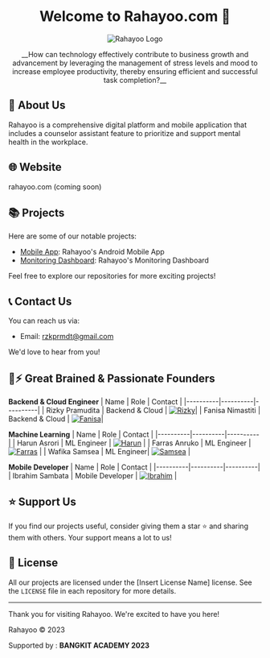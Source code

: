 <h1 align="center">Welcome to Rahayoo.com 👋</h1>

<p align="center">
    <img src="https://storage.googleapis.com/cdn-rahayoo/banner-rahayoo.png" alt="Rahayoo Logo">
</p>

<p align="center">
    __How can technology effectively contribute to business growth and advancement by leveraging the management of stress levels and mood to increase employee productivity, thereby ensuring efficient and successful task completion?__
</p>

## 🚀 About Us

Rahayoo is a comprehensive digital platform and mobile application that includes a counselor assistant feature to prioritize and support mental health in the workplace. 

## 🌐 Website

rahayoo.com (coming soon)

## 📚 Projects

Here are some of our notable projects:

- [Mobile App](https://github.com/rahayoo-bangkit-capstone-2023/Rahayoo-App): Rahayoo's Android Mobile App
- [Monitoring Dashboard](https://dashboard.rahayoo.com/): Rahayoo's Monitoring Dashboard

Feel free to explore our repositories for more exciting projects!

## 📞 Contact Us

You can reach us via:

- Email: rzkprmdt@gmail.com

We'd love to hear from you!

## 🧠⚡️ Great Brained & Passionate Founders

__Backend & Cloud Engineer__
| Name | Role | Contact |
|----------|----------|----------|
| Rizky Pramudita | Backend & Cloud | [![Rizky](https://img.shields.io/badge/-LinkedIn-0077B5?style=flat-square&logo=linkedin&logoColor=white&link=https://www.linkedin.com/in/yourprofile/)](https://www.linkedin.com/in/rizky-pramudita-3048511a0/)|
| Fanisa Nimastiti | Backend & Cloud | [![Fanisa](https://img.shields.io/badge/-LinkedIn-0077B5?style=flat-square&logo=linkedin&logoColor=white&link=https://www.linkedin.com/in/yourprofile/)](https://www.linkedin.com/in/fanisa-nimastiti-805404164/)|

__Machine Learning__
| Name | Role | Contact |
|----------|----------|----------|
| Harun Asrori | ML Engineer | [![Harun](https://img.shields.io/badge/-LinkedIn-0077B5?style=flat-square&logo=linkedin&logoColor=white&link=https://www.linkedin.com/in/yourprofile/)](https://www.linkedin.com/in/harunasrori/) |
| Farras Anruko | ML Engineer | [![Farras](https://img.shields.io/badge/-LinkedIn-0077B5?style=flat-square&logo=linkedin&logoColor=white&link=https://www.linkedin.com/in/yourprofile/)](https://www.linkedin.com/in/farras-anruko-325651216/) |
| Wafika Samsea | ML Engineer| [![Samsea](https://img.shields.io/badge/-LinkedIn-0077B5?style=flat-square&logo=linkedin&logoColor=white&link=https://www.linkedin.com/in/yourprofile/)](https://www.linkedin.com/in/wafikasamsea/) |

__Mobile Developer__
| Name | Role | Contact |
|----------|----------|----------|
| Ibrahim Sambata | Mobile Developer | [![Ibrahim](https://img.shields.io/badge/-LinkedIn-0077B5?style=flat-square&logo=linkedin&logoColor=white&link=https://www.linkedin.com/in/yourprofile/)](https://www.linkedin.com/in/ibrahimss02/) |


## ⭐️ Support Us

If you find our projects useful, consider giving them a star ⭐️ and sharing them with others. Your support means a lot to us!

## 📄 License

All our projects are licensed under the [Insert License Name] license. See the `LICENSE` file in each repository for more details.

---

Thank you for visiting Rahayoo. We're excited to have you here!

Rahayoo &copy; 2023

Supported by : __BANGKIT ACADEMY 2023__
